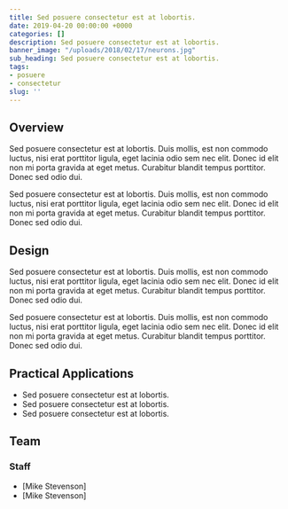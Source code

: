 ```yaml
---
title: Sed posuere consectetur est at lobortis.
date: 2019-04-20 00:00:00 +0000
categories: []
description: Sed posuere consectetur est at lobortis.
banner_image: "/uploads/2018/02/17/neurons.jpg"
sub_heading: Sed posuere consectetur est at lobortis. 
tags:
- posuere
- consectetur
slug: ''
---
```


## Overview

Sed posuere consectetur est at lobortis. Duis mollis, est non commodo luctus, nisi erat porttitor ligula, eget lacinia odio sem nec elit. Donec id elit non mi porta gravida at eget metus. Curabitur blandit tempus porttitor. Donec sed odio dui.

Sed posuere consectetur est at lobortis. Duis mollis, est non commodo luctus, nisi erat porttitor ligula, eget lacinia odio sem nec elit. Donec id elit non mi porta gravida at eget metus. Curabitur blandit tempus porttitor. Donec sed odio dui.

## Design
Sed posuere consectetur est at lobortis. Duis mollis, est non commodo luctus, nisi erat porttitor ligula, eget lacinia odio sem nec elit. Donec id elit non mi porta gravida at eget metus. Curabitur blandit tempus porttitor. Donec sed odio dui.

Sed posuere consectetur est at lobortis. Duis mollis, est non commodo luctus, nisi erat porttitor ligula, eget lacinia odio sem nec elit. Donec id elit non mi porta gravida at eget metus. Curabitur blandit tempus porttitor. Donec sed odio dui.

## Practical Applications
- Sed posuere consectetur est at lobortis. 
- Sed posuere consectetur est at lobortis. 
- Sed posuere consectetur est at lobortis. 

## Team

### Staff
- [Mike Stevenson]
- [Mike Stevenson]
